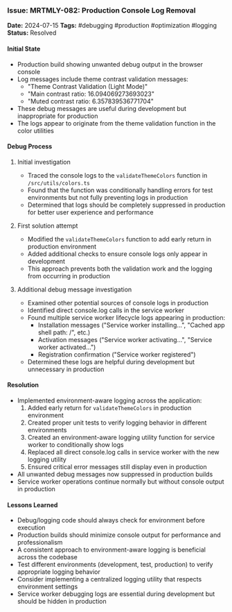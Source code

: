 ### Issue: MRTMLY-082: Production Console Log Removal
**Date:** 2024-07-15
**Tags:** #debugging #production #optimization #logging
**Status:** Resolved

#### Initial State
- Production build showing unwanted debug output in the browser console
- Log messages include theme contrast validation messages:
  - "Theme Contrast Validation (Light Mode)"
  - "Main contrast ratio: 16.094069273693023"
  - "Muted contrast ratio: 6.357839536771704"
- These debug messages are useful during development but inappropriate for production
- The logs appear to originate from the theme validation function in the color utilities

#### Debug Process
1. Initial investigation
   - Traced the console logs to the `validateThemeColors` function in `/src/utils/colors.ts`
   - Found that the function was conditionally handling errors for test environments but not fully preventing logs in production
   - Determined that logs should be completely suppressed in production for better user experience and performance

2. First solution attempt
   - Modified the `validateThemeColors` function to add early return in production environment
   - Added additional checks to ensure console logs only appear in development
   - This approach prevents both the validation work and the logging from occurring in production
   
3. Additional debug message investigation
   - Examined other potential sources of console logs in production
   - Identified direct console.log calls in the service worker
   - Found multiple service worker lifecycle logs appearing in production:
     - Installation messages ("Service worker installing...", "Cached app shell path: /", etc.)
     - Activation messages ("Service worker activating...", "Service worker activated...")
     - Registration confirmation ("Service worker registered")
   - Determined these logs are helpful during development but unnecessary in production

#### Resolution
- Implemented environment-aware logging across the application:
  1. Added early return for `validateThemeColors` in production environment
  2. Created proper unit tests to verify logging behavior in different environments
  3. Created an environment-aware logging utility function for service worker to conditionally show logs
  4. Replaced all direct console.log calls in service worker with the new logging utility
  5. Ensured critical error messages still display even in production
- All unwanted debug messages now suppressed in production builds
- Service worker operations continue normally but without console output in production

#### Lessons Learned
- Debug/logging code should always check for environment before execution
- Production builds should minimize console output for performance and professionalism
- A consistent approach to environment-aware logging is beneficial across the codebase
- Test different environments (development, test, production) to verify appropriate logging behavior
- Consider implementing a centralized logging utility that respects environment settings
- Service worker debugging logs are essential during development but should be hidden in production
